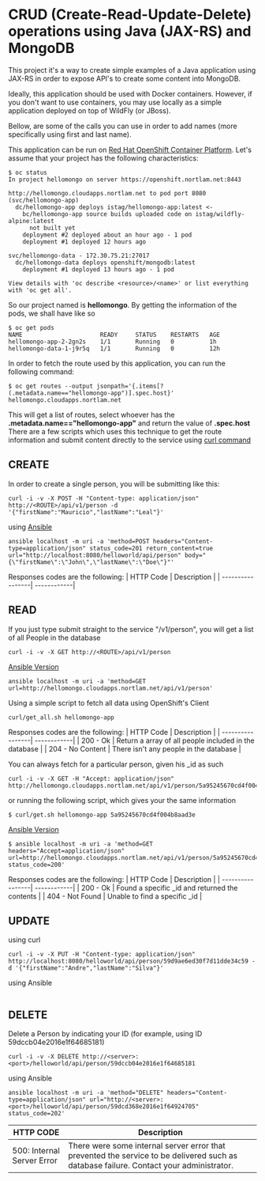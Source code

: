 

# CRUD (Create-Read-Update-Delete) operations using Java (JAX-RS) and MongoDB
This project it's a way to create simple examples of a Java application using 
JAX-RS in order to expose API's to create some content into MongoDB.

Ideally, this application should be used with Docker containers. However, if you
don't want to use containers, you may use locally as a simple application deployed
on top of WildFly (or JBoss).

Bellow, are some of the calls you can use in order to add names (more specifically
using first and last name).

This application can be run on [Red Hat OpenShift Container Platform](https://www.openshift.com).
Let's assume that your project has the following characteristics:

```
$ oc status
In project hellomongo on server https://openshift.nortlam.net:8443

http://hellomongo.cloudapps.nortlam.net to pod port 8080 (svc/hellomongo-app)
  dc/hellomongo-app deploys istag/hellomongo-app:latest <-
    bc/hellomongo-app source builds uploaded code on istag/wildfly-alpine:latest 
      not built yet
    deployment #2 deployed about an hour ago - 1 pod
    deployment #1 deployed 12 hours ago

svc/hellomongo-data - 172.30.75.21:27017
  dc/hellomongo-data deploys openshift/mongodb:latest 
    deployment #1 deployed 13 hours ago - 1 pod

View details with 'oc describe <resource>/<name>' or list everything with 'oc get all'.
```

So our project named is **hellomongo**. By getting the information of the pods, we shall have like so
```
$ oc get pods
NAME                      READY     STATUS    RESTARTS   AGE
hellomongo-app-2-2gn2s    1/1       Running   0          1h
hellomongo-data-1-j9r5q   1/1       Running   0          12h
```

In order to fetch the route used by this application, you can run the following command:
```
$ oc get routes --output jsonpath='{.items[?(.metadata.name=="hellomongo-app")].spec.host}'
hellomongo.cloudapps.nortlam.net
```
This will get a list of routes, select whoever has the **.metadata.name=="hellomongo-app"** and return the value of **.spec.host**
There are a few scripts which uses this technique to get the route information and submit content directly to the service using [curl command](http://www.mit.edu/afs.new/sipb/user/ssen/src/curl-7.11.1/docs/curl.html)

## CREATE
In order to create a single person, you will be submitting like this:

```
curl -i -v -X POST -H "Content-type: application/json" http://<ROUTE>/api/v1/person -d '{"firstName":"Mauricio","lastName":"Leal"}'
```

using [Ansible](https://www.ansible.com/)
```
ansible localhost -m uri -a 'method=POST headers="Content-type=application/json" status_code=201 return_content=true url="http://localhost:8080/helloworld/api/person" body="{\"firstName\":\"John\",\"lastName\":\"Doe\"}"'
```
Responses codes are the following:
| HTTP Code        | Description |
| -----------------| ------------|


## READ 
If you just type submit straight to the service "/v1/person", you will get a list of all People in the database
```
curl -i -v -X GET http://<ROUTE>/api/v1/person
```
[Ansible Version](https://www.ansible.com/)
```
ansible localhost -m uri -a 'method=GET url=http://hellomongo.cloudapps.nortlam.net/api/v1/person'
```
Using a simple script to fetch all data using OpenShift's Client
```
curl/get_all.sh hellomongo-app
```

Responses codes are the following:
| HTTP Code        | Description |
| -----------------| ------------|
| 200 - Ok         | Return a array of all people included in the database |
| 204 - No Content | There isn't any people in the database | 


You can always fetch for a particular person, given his _id as such
```
curl -i -v -X GET -H "Accept: application/json" http://hellomongo.cloudapps.nortlam.net/api/v1/person/5a95245670cd4f004b8aad3e
```
or running the following script, which gives your the same information
```
$ curl/get.sh hellomongo-app 5a95245670cd4f004b8aad3e
```
[Ansible Version](https://www.ansible.com/)
```
$ ansible localhost -m uri -a 'method=GET headers="Accept=application/json" url=http://hellomongo.cloudapps.nortlam.net/api/v1/person/5a95245670cd4f004b8aad3e status_code=200'
```
Responses codes are the following:
| HTTP Code        | Description |
| -----------------| ------------|
| 200 - Ok         | Found a specific _id and returned the contents |
| 404 - Not Found | Unable to find a specific _id | 

## UPDATE

using curl
```
curl -i -v -X PUT -H "Content-type: application/json" http://localhost:8080/helloworld/api/person/59d9ae6ed30f7d11dde34c59 -d '{"firstName":"Andre","lastName":"Silva"}'
```
using Ansible
```
```


## DELETE
Delete a Person by indicating your ID (for example, using ID 59dccb04e2016e1f64685181)

```
curl -i -v -X DELETE http://<server>:<port>/helloworld/api/person/59dccb04e2016e1f64685181
```
using Ansible
```
ansible localhost -m uri -a 'method="DELETE" headers="Content-type=application/json" url="http://<server>:<port>/helloworld/api/person/59dcd368e2016e1f64924705" status_code=202'
```

| HTTP CODE  | Description |
| ------------- | ------------- |
| 500: Internal Server Error | There were some internal server error that prevented the service to be delivered such as database failure. Contact your administrator. |
